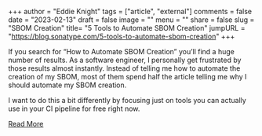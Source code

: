 +++
author = "Eddie Knight"
tags = ["article", "external"]
comments = false
date = "2023-02-13"
draft = false
image = ""
menu = ""
share = false
slug = "SBOM Creation"
title= "5 Tools to Automate SBOM Creation"
jumpURL = "https://blog.sonatype.com/5-tools-to-automate-sbom-creation"
+++

If you search for “How to Automate SBOM Creation” you’ll find a huge number of results. As a software engineer, I personally get frustrated by those results almost instantly. Instead of telling me how to automate the creation of my SBOM, most of them spend half the article telling me why I should automate my SBOM creation.

I want to do this a bit differently by focusing just on tools you can actually use in your CI pipeline for free right now.

[Read More](https://blog.sonatype.com/5-tools-to-automate-sbom-creation)
